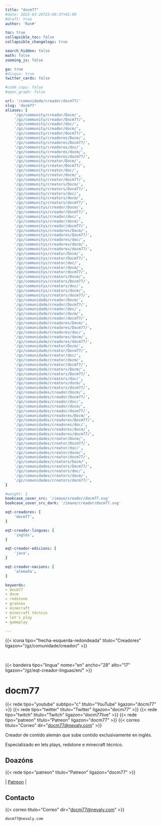 ```yaml
---
title: "docm77"
#date: 2022-03-26T23:08:37+01:00
#draft: true
author: 'Ran#'

toc: true
collapsible_toc: false
collapsible_changelogs: true

search_hidden: false
math: false
zooming_js: false

ga: true
#disqus: true
twitter_cards: false

#code_copy: false
#open_graph: false

url: '/comunidade/creador/docm77/'
slug: 'docm77'
aliases: [
    '/gz/community/creador/Docm/',
    '/gz/community/creador/Docm77/',
    '/gz/community/creador/doc/',
    '/gz/community/creador/docm/',
    '/gz/community/creador/docm77/',
    '/gz/community/creadores/Docm/',
    '/gz/community/creadores/Docm77/',
    '/gz/community/creadores/doc/',
    '/gz/community/creadores/docm/',
    '/gz/community/creadores/docm77/',
    '/gz/community/creator/Docm/',
    '/gz/community/creator/Docm77/',
    '/gz/community/creator/doc/',
    '/gz/community/creator/docm/',
    '/gz/community/creator/docm77/',
    '/gz/community/creators/Docm/',
    '/gz/community/creators/Docm77/',
    '/gz/community/creators/doc/',
    '/gz/community/creators/docm/',
    '/gz/community/creators/docm77/',
    '/gz/communitys/creador/Docm/',
    '/gz/communitys/creador/Docm77/',
    '/gz/communitys/creador/doc/',
    '/gz/communitys/creador/docm/',
    '/gz/communitys/creador/docm77/',
    '/gz/communitys/creadores/Docm/',
    '/gz/communitys/creadores/Docm77/',
    '/gz/communitys/creadores/doc/',
    '/gz/communitys/creadores/docm/',
    '/gz/communitys/creadores/docm77/',
    '/gz/communitys/creator/Docm/',
    '/gz/communitys/creator/Docm77/',
    '/gz/communitys/creator/doc/',
    '/gz/communitys/creator/docm/',
    '/gz/communitys/creator/docm77/',
    '/gz/communitys/creators/Docm/',
    '/gz/communitys/creators/Docm77/',
    '/gz/communitys/creators/doc/',
    '/gz/communitys/creators/docm/',
    '/gz/communitys/creators/docm77/',
    '/gz/comunidade/creador/Docm/',
    '/gz/comunidade/creador/Docm77/',
    '/gz/comunidade/creador/doc/',
    '/gz/comunidade/creador/docm/',
    '/gz/comunidade/creador/docm77/',
    '/gz/comunidade/creadores/Docm/',
    '/gz/comunidade/creadores/Docm77/',
    '/gz/comunidade/creadores/doc/',
    '/gz/comunidade/creadores/docm/',
    '/gz/comunidade/creadores/docm77/',
    '/gz/comunidade/creator/Docm/',
    '/gz/comunidade/creator/Docm77/',
    '/gz/comunidade/creator/doc/',
    '/gz/comunidade/creator/docm/',
    '/gz/comunidade/creator/docm77/',
    '/gz/comunidade/creators/Docm/',
    '/gz/comunidade/creators/Docm77/',
    '/gz/comunidade/creators/doc/',
    '/gz/comunidade/creators/docm/',
    '/gz/comunidade/creators/docm77/',
    '/gz/comunidades/creador/Docm/',
    '/gz/comunidades/creador/Docm77/',
    '/gz/comunidades/creador/doc/',
    '/gz/comunidades/creador/docm/',
    '/gz/comunidades/creador/docm77/',
    '/gz/comunidades/creadores/Docm/',
    '/gz/comunidades/creadores/Docm77/',
    '/gz/comunidades/creadores/doc/',
    '/gz/comunidades/creadores/docm/',
    '/gz/comunidades/creadores/docm77/',
    '/gz/comunidades/creator/Docm/',
    '/gz/comunidades/creator/Docm77/',
    '/gz/comunidades/creator/doc/',
    '/gz/comunidades/creator/docm/',
    '/gz/comunidades/creator/docm77/',
    '/gz/comunidades/creators/Docm/',
    '/gz/comunidades/creators/Docm77/',
    '/gz/comunidades/creators/doc/',
    '/gz/comunidades/creators/docm/',
    '/gz/comunidades/creators/docm77/',
]

#weight: 1
bookcase_cover_src: '/imaxe/creador/docm77.svg'
bookcase_cover_src_dark: '/imaxe/creador/docm77.svg'

eqt-creadores: [
    'docm77',
]

eqt-creador-linguas: [
    'inglés',
]

eqt-creador-edicions: [
    'java',
]

eqt-creador-nacions: [
    'alemaña',
]

keywords:
- docm77
- docm
- redstone
- granxas
- minecraft
- minecraft técnico
- let's play
- gameplay

---
```


{{< icona tipo="frecha-esquerda-redondeada" titulo="Creadores" ligazon="/gz/comunidade/creador/" >}}

<br>

{{< bandeira tipo="lingua" nome="en" ancho="28" alto="17" ligazon="/gz/eqt-creador-linguas/en/" >}}

# docm77

{{< rede tipo="youtube" subtipo="c" titulo="YouTube" ligazon="docm77" >}}
{{< rede tipo="twitter" titulo="Twitter" ligazon="docm77" >}}
{{< rede tipo="twitch" titulo="Twitch" ligazon="docm77live" >}}
{{< rede tipo="patreon" titulo="Patreon" ligazon="docm77" >}}
{{< correo titulo="Correo" dir="docm77@nevaly.com" >}}

Creador de contido alemán que sube contido exclusivamente en inglés.

Especializado en lets plays, redstone e minecraft técnico.

## Doazóns

{{< rede tipo="patreon" titulo="Patreon" ligazon="docm77" >}}

|
[Patreon](https://www.patreon.com/docm77)
|

## Contacto

{{< correo titulo="Correo" dir="docm77@nevaly.com" >}}

```
docm77@nevaly.com
```
